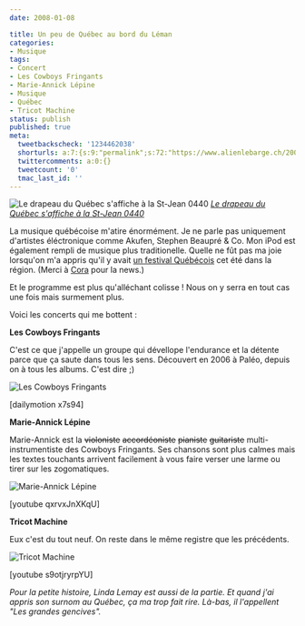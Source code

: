 ```yaml
---
date: 2008-01-08

title: Un peu de Québec au bord du Léman
categories:
- Musique
tags:
- Concert
- Les Cowboys Fringants
- Marie-Annick Lépine
- Musique
- Québec
- Tricot Machine
status: publish
published: true
meta:
  tweetbackscheck: '1234462038'
  shorturls: a:7:{s:9:"permalink";s:72:"https://www.alienlebarge.ch/2008/01/08/un-peu-de-quebec-au-bord-du-leman/";s:7:"tinyurl";s:25:"https://tinyurl.com/athg57";s:4:"isgd";s:17:"https://is.gd/itQR";s:5:"bitly";s:20:"https://bit.ly/3EJ83e";s:5:"snipr";s:22:"https://snipr.com/bcj7m";s:5:"snurl";s:22:"https://snurl.com/bcj7m";s:7:"snipurl";s:24:"https://snipurl.com/bcj7m";}
  twittercomments: a:0:{}
  tweetcount: '0'
  tmac_last_id: ''
---
```

 <img src="https://farm2.static.flickr.com/1203/622472987_2b9080c01f.jpg" alt="Le drapeau du Québec s'affiche à la St-Jean 0440" />
<em><a href="https://www.flickr.com/photos/zecanadablog/622472987/" title="photo sharing">Le drapeau du Québec s'affiche à la St-Jean 0440</a></em>

La musique québécoise m'atire énormément. Je ne parle pas uniquement d'artistes éléctronique comme Akufen, Stephen Beaupré &amp; Co. Mon iPod est également rempli de musique plus traditionelle. Quelle ne fût pas ma joie lorsqu'on m'a appris qu'il y avait <a href="https://www.pully-quebec.ch/" title="Le site du festival Pully-Québec">un festival Québécois</a> cet été dans la région. (Merci à <a href="https://supercora.skyblog.com/" title="Le blog de supercora">Cora</a> pour la news.)

Et le programme est plus qu'alléchant colisse ! Nous on y serra en tout cas une fois mais surmement plus.

Voici les concerts qui me bottent :

<!--more-->

<strong>Les Cowboys Fringants</strong>

C'est ce que j'appelle un groupe qui dévellope l'endurance et la détente parce que ça saute dans tous les sens. Découvert en 2006 à Paléo, depuis on à tous les albums. C'est dire ;)

<img src="https://dlgjp9x71cipk.cloudfront.net/2008/01/quebec01.png" alt="Les Cowboys Fringants" />

[dailymotion x7s94]

<strong>Marie-Annick Lépine</strong>

Marie-Annick est la <strike>violoniste</strike> <strike>accordéoniste</strike> <strike>pianiste</strike> <strike>guitariste</strike> multi-instrumentiste des Cowboys Fringants. Ses chansons sont plus calmes mais les textes touchants arrivent facilement à vous faire verser une larme ou tirer sur les zogomatiques.

<img src="https://dlgjp9x71cipk.cloudfront.net/2008/01/quebec02.png" alt="Marie-Annick Lépine" />

[youtube qxrvxJnXKqU]

<strong>Tricot Machine</strong>

Eux c'est du tout neuf. On reste dans le même registre que les précédents.

<img src="https://dlgjp9x71cipk.cloudfront.net/2008/01/quebec03.png" alt="Tricot Machine" />

[youtube s9otjryrpYU]

<em>Pour la petite histoire, Linda Lemay est aussi de la partie. Et quand j'ai appris son surnom au Québec, ça ma trop fait rire. Là-bas, il l'appellent "Les grandes gencives". </em>
